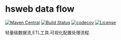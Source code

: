 # hsweb data flow
[![Maven Central](https://img.shields.io/maven-central/v/org.hswebframework/hsweb-data-flow.svg)](http://search.maven.org/#search%7Cga%7C1%7Corg.hswebframework/hsweb-data-flow)
[![Build Status](https://travis-ci.org/hs-web/hsweb-data-flow.svg?branch=master)](https://travis-ci.org/hs-web/hsweb-data-flow)
[![codecov](https://codecov.io/gh/hs-web/hsweb-data-flow/branch/master/graph/badge.svg)](https://codecov.io/gh/hs-web/hsweb-data-flow)
[![License](https://img.shields.io/badge/license-Apache%202-4EB1BA.svg?style=flat-square)](https://www.apache.org/licenses/LICENSE-2.0.html)


轻量级数据流,ETL工具.可视化配置处理流程.